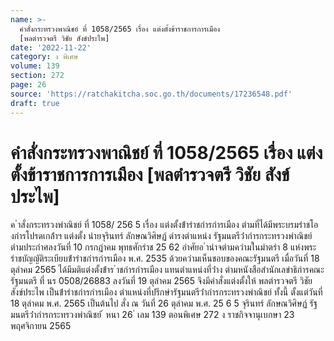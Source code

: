 ```yaml
---
name: >-
  คำสั่งกระทรวงพาณิชย์ ที่ 1058/2565 เรื่อง แต่งตั้งข้าราชการการเมือง
  [พลตำรวจตรี วิชัย สังข์ประไพ]
date: '2022-11-22'
category: ง พิเศษ
volume: 139
section: 272
page: 26
source: 'https://ratchakitcha.soc.go.th/documents/17236548.pdf'
draft: true
---
```


# คำสั่งกระทรวงพาณิชย์ ที่ 1058/2565 เรื่อง แต่งตั้งข้าราชการการเมือง [พลตำรวจตรี วิชัย สังข์ประไพ]

ค ําสั่งกระทรวงพําณิชย์ ที่ 1058/ 256 5 เรื่อง แต่งตั้งข้ํารําชกํารกํารเมือง ตํามที่ได้มีพระบรมรําชโองกํารโปรดเกล้ําฯ แต่งตั้ง นํายจุรินทร์ ลักษณวิศิษฏ์ ดํารงตําแหน่ง รัฐมนตรีว่ํากํารกระทรวงพําณิชย์ ตํามประกําศลงวันที่ 10 กรกฎําคม พุทธศักรําช 25 62 อําศัยอ ํานําจตํามควํามในมําตรํา 8 แห่งพระรําชบัญญัติระเบียบข้ํารําชกํารกํารเมือง พ.ศ. 2535 ด้วยควํามเห็นชอบของคณะรัฐมนตรี เมื่อวันที่ 18 ตุลําคม 2565 ได้มีมติแต่งตั้งข้ําร ําชกํารกํารเมือง แทนตําแหน่งที่ว่ําง ตํามหนังสือสํานักเลขําธิกํารคณะรัฐมนตรี ที่ นร 0508/26883 ลงวันที่ 19 ตุลําคม 2565 จึงมีคําสั่งแต่งตั้งให้ พลตํารวจตรี วิชัย สังข์ประไพ เป็นข้ํารําชกํารกํารเมือง ตําแหน่งที่ปรึกษํารัฐมนตรีว่ํากํารกระทรวงพําณิชย์ ทั้งนี้ ตั้งแต่วันที่ 18 ตุลําคม พ.ศ. 2565 เป็นต้นไป สั่ง ณ วันที่ 26 ตุลําคม พ.ศ. 25 6 5 จุรินทร์ ลักษณวิศิษฏ์ รัฐมนตรีว่ํากํารกระทรวงพําณิชย์ ้ หนา 26 ่ เลม 139 ตอนพิเศษ 272 ง ราชกิจจานุเบกษา 23 พฤศจิกายน 2565
